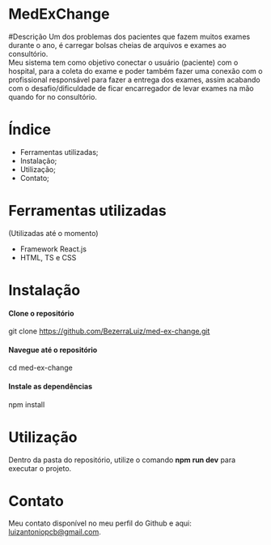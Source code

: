 # MedExChange

#Descrição
Um dos problemas dos pacientes que fazem muitos exames durante o ano, é carregar bolsas cheias de arquivos e exames ao consultório.  
Meu sistema tem como objetivo conectar o usuário (paciente) com o hospital, para a coleta do exame e poder também fazer uma conexão com o profissional responsável para fazer a entrega dos exames, assim acabando com o desafio/dificuldade de ficar encarregador de levar exames na mão quando for no consultório.

# Índice
- Ferramentas utilizadas;
- Instalação;
- Utilização;
- Contato;

# Ferramentas utilizadas
(Utilizadas até o momento)
- Framework React.js
- HTML, TS e CSS

# Instalação
#### Clone o repositório
git clone https://github.com/BezerraLuiz/med-ex-change.git
#### Navegue até o repositório
cd med-ex-change
#### Instale as dependências
npm install

# Utilização
Dentro da pasta do repositório, utilize o comando **npm run dev** para executar o projeto.

# Contato
Meu contato disponível no meu perfil do Github e aqui: luizantoniopcb@gmail.com.
